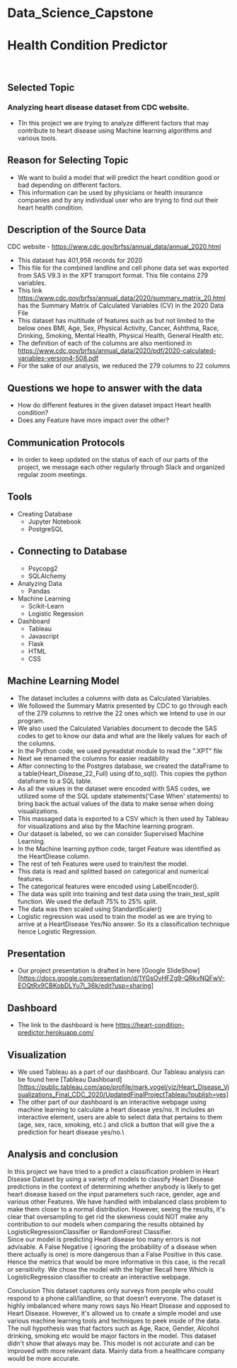 # Data_Science_Capstone

# Health Condition Predictor
<br>

## Selected Topic
### Analyzing heart disease dataset from CDC website.
- TIn this project we are trying to analyze different factors that may contribute to heart disease using Machine learning algorithms and various tools.   

## Reason for Selecting Topic
- We want to build a model that will predict the heart condition good or bad depending on different factors. 
- This information can be used by physicians or health insurance companies and by any individual user who are trying to find out their heart health condition.

## Description of the Source Data
CDC website - https://www.cdc.gov/brfss/annual_data/annual_2020.html
- This dataset has 401,958 records for 2020 
- This file for the combined landline and cell phone data set was exported from SAS V9.3 in the XPT transport format. This file contains 279 variables.
- This link https://www.cdc.gov/brfss/annual_data/2020/summary_matrix_20.html has the Summary Matrix of Calculated Variables (CV) in the 2020 Data File
- This dataset has multitude of features such as but not limited to the below ones 
BMI, Age, Sex, Physical Activity, Cancer, Ashthma, Race, Drinking, Smoking, Mental Health, Physical Health, General Health etc.
- The definition of each of the columns are also mentioned in https://www.cdc.gov/brfss/annual_data/2020/pdf/2020-calculated-variables-version4-508.pdf
- For the sake of our analysis, we reduced the 279 columns to 22 columns

## Questions we hope to answer with the data
- How do different features in the given dataset impact Heart health condition?
- Does any Feature have more impact over the other?
 

## Communication Protocols
- In order to keep updated on the status of each of our parts of the project, we message each other regularly through Slack and organized regular zoom meetings.

## Tools
- Creating Database
    - Jupyter Notebook
    - PostgreSQL
- Connecting to Database
    - 
    - Psycopg2
    - SQLAlchemy
- Analyzing Data
    - Pandas
- Machine Learning
    - Scikit-Learn
    - Logistic Regession
- Dashboard
    - Tableau
    - Javascript
    - Flask
    - HTML
    - CSS


## Machine Learning Model
- The dataset includes a columns with data as Calculated Variables. 
- We followed the Summary Matrix presented by CDC to go through each of the 279 columns to retrive the 22 ones which we intend to use in our program.
- We also used the Calculated Variables document to decode the SAS codes to get to know our data and what are the likely values for each of the columns. 
- In the Python code, we used pyreadstat module to read the ".XPT" file 
- Next we renamed the columns for easier readability
- After connecting to the Postgres database, we created the dataFrame to a table(Heart_Disease_22_Full) using df.to_sql().  This copies the python dataframe to a SQL table.
- As all the values in the dataset were encoded with SAS codes, we utilized some of the SQL update statements('Case When' statements) to bring back the actual values of the data to make sense when doing visualizations.
- This massaged data is exported to a CSV which is then used by Tableau for visualizations and also by the Machine learning program.
- Our dataset is labeled, so we can consider Supervised Machine Learning.
- In the Machine learning python code, target Feature was identified as the HeartDiease column.
- The rest of teh Features were used to train/test the model.
- This data is read and splitted based on categorical and numerical features. 
- The categorical features were encoded using LabelEncoder().
- The data was split into training and test data using the train_test_split function. We used the default 75% to 25% split.
- The data was then scaled using StandardScaler()
- Logistic regression was used to train the model as we are trying to arrive at a HeartDisease Yes/No answer. So its a classification technique hence Logistic Regression.
 

## Presentation

- Our project presentation is drafted in here [Google SlideShow][https://docs.google.com/presentation/d/1YGsOvHFZg9-QRkvNQFwV-EOQtRx9CBKobDLYu7l_36k/edit?usp=sharing]

## Dashboard
- The link to the  dashboard is here https://heart-condition-predictor.herokuapp.com/

## Visualization
- We used Tableau as a part of our dashboard. Our Tableau analysis can be found here [Tableau Dashboard][https://public.tableau.com/app/profile/mark.vogel/viz/Heart_Disease_Visualizations_Final_CDC_2020/UpdatedFinalProjectTableau?publish=yes] 
- The other part of our dashboard is an interactive webpage using machine learning to calculate a heart disease yes/no. It includes an interactive element, users are able to select data that pertains to them (age, sex, race, smoking, etc.) and click a button that will give the a prediction for heart disease yes/no.\

 
## Analysis and conclusion
In this project we have tried to a predict a classification problem in Heart Disease Dataset by using a variety of models to classify Heart Disease predictions in the context of determining whether anybody is likely to get heart disease based on the input parameters such race, gender, age and various other Features.
We have handled with imbalanced class problem to make them closer to a normal distribution. However, seeing the results, it's clear that oversampling to get rid the skewness could NOT make any contribution to our models when comparing the results obtained by LogisticRegressionClassifier or RandomForest Classifier.  
Since our model is predicting Heart disease too many errors is not advisable. A False Negative ( ignoring the probability of a disease when there actually is one) is more dangerous than a False Positive in this case. Hence the metrics that would be more informative in this case, is the recall or sensitivity. We chose the model with the higher Recall here
Which is LogisticRegression classifier to create an interactive webpage.



Conclusion
This dataset captures only surveys from people who could respond to a phone call/landline, so that doesn’t everyone. The dataset is highly imbalanced where many rows says No Heart Disease and opposed to Heart Disease. However, it's allowed us to create a simple model and use various machine learning tools and techniques to peek inside of the data. The null hypothesis was that factors such as Age, Race, Gender, Alcohol drinking, smoking etc would be major factors in the model. This dataset didn't show that always may be. This model is not accurate and can be improved with more relevant data. Mainly data from a healthcare company would be more accurate.